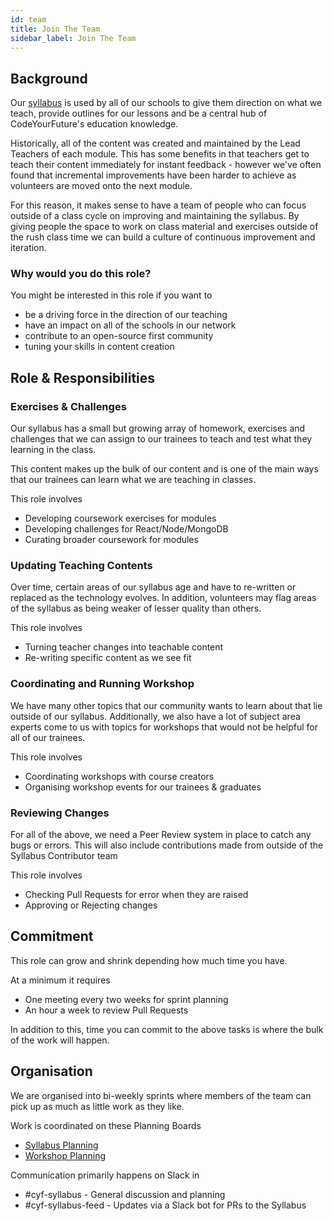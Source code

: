 ```yaml
---
id: team
title: Join The Team
sidebar_label: Join The Team
---
```


## Background

Our [syllabus](https://syllabus.codeyourfuture.io/) is used by all of our schools to give them direction on what we teach, provide outlines for our lessons and be a central hub of CodeYourFuture's education knowledge.

Historically, all of the content was created and maintained by the Lead Teachers of each module. This has some benefits in that teachers get to teach their content immediately for instant feedback - however we've often found that incremental improvements have been harder to achieve as volunteers are moved onto the next module.

For this reason, it makes sense to have a team of people who can focus outside of a class cycle on improving and maintaining the syllabus. By giving people the space to work on class material and exercises outside of the rush class time we can build a culture of continuous improvement and iteration.

### Why would you do this role?

You might be interested in this role if you want to

- be a driving force in the direction of our teaching
- have an impact on all of the schools in our network
- contribute to an open-source first community
- tuning your skills in content creation

## Role & Responsibilities

### Exercises & Challenges

Our syllabus has a small but growing array of homework, exercises and challenges that we can assign to our trainees to teach and test what they learning in the class.

This content makes up the bulk of our content and is one of the main ways that our trainees can learn what we are teaching in classes.

This role involves

- Developing coursework exercises for modules
- Developing challenges for React/Node/MongoDB
- Curating broader coursework for modules

### Updating Teaching Contents

Over time, certain areas of our syllabus age and have to re-written or replaced as the technology evolves. In addition, volunteers may flag areas of the syllabus as being weaker of lesser quality than others.

This role involves

- Turning teacher changes into teachable content
- Re-writing specific content as we see fit

### Coordinating and Running Workshop

We have many other topics that our community wants to learn about that lie outside of our syllabus. Additionally, we also have a lot of subject area experts come to us with topics for workshops that would not be helpful for all of our trainees.

This role involves

- Coordinating workshops with course creators
- Organising workshop events for our trainees & graduates

### Reviewing Changes

For all of the above, we need a Peer Review system in place to catch any bugs or errors. This will also include contributions made from outside of the Syllabus Contributor team

This role involves

- Checking Pull Requests for error when they are raised
- Approving or Rejecting changes

## Commitment

This role can grow and shrink depending how much time you have.

At a minimum it requires

- One meeting every two weeks for sprint planning
- An hour a week to review Pull Requests

In addition to this, time you can commit to the above tasks is where the bulk of the work will happen.

## Organisation

We are organised into bi-weekly sprints where members of the team can pick up as much as little work as they like.

Work is coordinated on these Planning Boards

- [Syllabus Planning](https://github.com/CodeYourFuture/syllabus/projects/1)
- [Workshop Planning](https://github.com/CodeYourFuture/syllabus/projects/2)

Communication primarily happens on Slack in

- \#cyf-syllabus - General discussion and planning
- \#cyf-syllabus-feed - Updates via a Slack bot for PRs to the Syllabus

